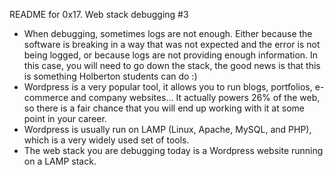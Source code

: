 README for 0x17. Web stack debugging #3
- When debugging, sometimes logs are not enough. Either because the software is breaking in a way that was not expected and the error is not being logged, or because logs are not providing enough information. In this case, you will need to go down the stack, the good news is that this is something Holberton students can do :)
- Wordpress is a very popular tool, it allows you to run blogs, portfolios, e-commerce and company websites… It actually powers 26% of the web, so there is a fair chance that you will end up working with it at some point in your career.
-  Wordpress is usually run on LAMP (Linux, Apache, MySQL, and PHP), which is a very widely used set of tools.
-  The web stack you are debugging today is a Wordpress website running on a LAMP stack.
